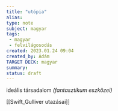 ```yaml
---
title: "utópia"
alias: 
type: note
subject: magyar
tags:
 - magyar
 - felvilágosodás
created: 2023.01.24 09:04
created_by: Ádám
TARGET DECK: magyar
summary: 
status: draft 
---
```

ideális társadalom
*(fantasztikum eszközei)*

[[Swift_Gulliver utazásai]]